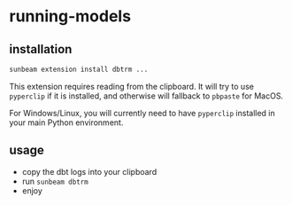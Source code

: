 # running-models

## installation

```bash
sunbeam extension install dbtrm ...
```

This extension requires reading from the clipboard. It will try to use `pyperclip` if it is installed, and otherwise will fallback to `pbpaste` for MacOS.

For Windows/Linux, you will currently need to have `pyperclip` installed in your main Python environment.

## usage

- copy the dbt logs into your clipboard
- run `sunbeam dbtrm`
- enjoy
